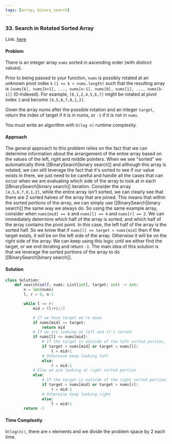 ```yaml
---
tags: [array, binary_search]
---
```


### 33. Search in Rotated Sorted Array

Link: [here](https://leetcode.com/problems/search-in-rotated-sorted-array/description/)

#### Problem
There is an integer array `nums` sorted in ascending order (with distinct values).

Prior to being passed to your function, `nums` is possibly rotated at an unknown pivot index `k` `(1 <= k < nums.length)` such that the resulting array is `[nums[k], nums[k+1], ..., nums[n-1], nums[0], nums[1], ..., nums[k-1]]` (0-indexed). For example, `[0,1,2,4,5,6,7]` might be rotated at pivot index `3` and become `[4,5,6,7,0,1,2]`.

Given the array nums after the possible rotation and an integer `target`, return the index of target if it is in nums, or `-1` if it is not in `nums`.

You must write an algorithm with `O(log n)` runtime complexity.

#### Approach
The general approach to this problem relies on the fact that we can determine information about the arrangement of the entire array based on the values of the left, right and middle pointers. When we see "sorted" we automatically think [[BinarySearch|binary search]] and although this array is rotated, we can still leverage the fact that it's sorted to see if our value exists in there, we just need to be careful and handle all the cases that can occur when we are evaluating which side of the array to look at in each [[BinarySearch|binary search]] iteration.
Consider the array `[4,5,6,7,0,1,2]`, while the entire array isn't sorted, we can clearly see that there are 2 sorted halves of the array that are joined. This means that within the sorted portions of the array, we can simply use [[BinarySearch|binary search]] the same way we always do. So using the same example array, consider when `nums[mid] == 6` and `nums[l] == 4` and `nums[r] == 2`. We can immediately determine which half of the array is sorted, and which half of the array contains the pivot point. In this case, the left half of the array is the sorted half. So we know that if `nums[l] <= target < nums[mid]` then if the target exists, it will be on the left side of the array. Otherwise it will be on the right side of the array. We can keep using this logic until we either find the target, or we end iterating and return `-1`.
The main idea of this solution is that we leverage the sorted portions of the array to do [[BinarySearch|binary search]].

#### Solution
```python 
class Solution:
    def search(self, nums: List[int], target: int) -> int:
        n = len(nums)
        l, r = 0, n-1

        while l <= r:
            mid = (l+r)//2

            # If we have target we're done
            if nums[mid] == target:
                return mid
            # If we are looking at left and it's sorted
            if nums[l] <= nums[mid]:
                # If the target is outside of the left sorted portion, look right
                if target > nums[mid] or target < nums[l]:
                    l = mid+1
                # Otherwise keep looking left
                else:
                    r = mid-1
            # Else we are looking at right sorted portion
            else:
                # If the target is outside of the right sorted portion, look left
                if target < nums[mid] or target > nums[r]:
                    r = mid-1
                # Otherwise keep looking right
                else: 
                    l = mid+1
        return -1
```

#### Time Complexity
`O(log(n))`, there are `n` elements and we divide the problem space by 2 each time.